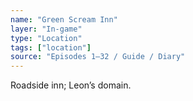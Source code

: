 ```yaml
---
name: "Green Scream Inn"
layer: "In-game"
type: "Location"
tags: ["location"]
source: "Episodes 1–32 / Guide / Diary"
---
```

Roadside inn; Leon’s domain.
